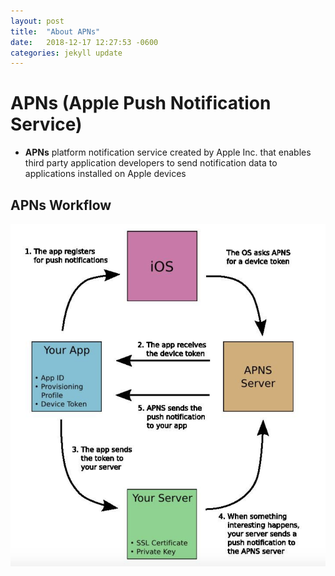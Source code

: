 ```yaml
---
layout: post
title:  "About APNs"
date:   2018-12-17 12:27:53 -0600
categories: jekyll update
---
```


# APNs (Apple Push Notification Service) 
  - **APNs** platform notification service created by Apple Inc. that enables third party application developers to send notification data to applications installed on Apple devices 
  
## APNs Workflow 
![APNs Workflow](/assets/images/APNsWorkFlow.png)
